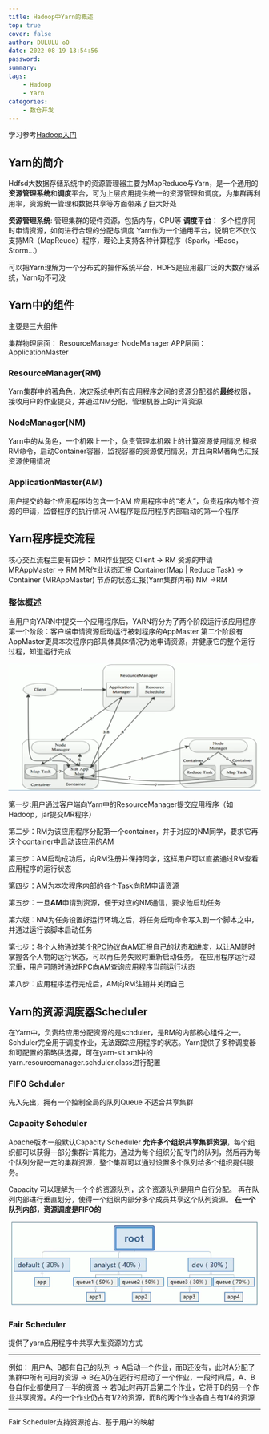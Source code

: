 ```yaml
---
title: Hadoop中Yarn的概述
top: true
cover: false
author: DULULU oO
date: 2022-08-19 13:54:56
password:
summary:
tags: 
    - Hadoop
    - Yarn
categories:
    - 数仓开发
---
```


学习参考[Hadoop入门](https://www.bilibili.com/video/BV1CU4y1N7Sh?p=49&spm_id_from=pageDriver&vd_source=f618be285e44e05f2b481fa28b9fe6ad)

## Yarn的简介

Hdfsd大数据存储系统中的资源管理器主要为MapReduce与Yarn，是一个通用的**资源管理系统**和**调度**平台，可为上层应用提供统一的资源管理和调度，为集群再利用率，资源统一管理和数据共享等方面带来了巨大好处

**资源管理系统**: 管理集群的硬件资源，包括内存，CPU等
**调度平台**： 多个程序同时申请资源，如何进行合理的分配与调度
Yarn作为一个通用平台，说明它不仅仅支持MR（MapReuce）程序，理论上支持各种计算程序（Spark，HBase，Storm...）

可以把Yarn理解为一个分布式的操作系统平台，HDFS是应用最广泛的大数存储系统，Yarn功不可没

## Yarn中的组件

主要是三大组件

集群物理层面：   ResourceManager
                NodeManager
APP层面：       ApplicationMaster

### ResourceManager(RM)

Yarn集群中的著角色，决定系统中所有应用程序之间的资源分配器的**最终**权限，接收用户的作业提交，并通过NM分配，管理机器上的计算资源

### NodeManager(NM)

Yarn中的从角色，一个机器上一个，负责管理本机器上的计算资源使用情况
根据RM命令，启动Container容器，监视容器的资源使用情况，并且向RM著角色汇报资源使用情况

### ApplicationMaster(AM)

用户提交的每个应用程序均包含一个AM
应用程序中的“老大”，负责程序内部个资源的申请，监督程序的执行情况
AM程序是应用程序内部启动的第一个程序

## Yarn程序提交流程

核心交互流程主要有四步：
MR作业提交  Client -> RM
资源的申请  MRAppMaster -> RM
MR作业状态汇报 Container(Map | Reduce Task) -> Container (MRAppMaster)
节点的状态汇报(Yarn集群内布)  NM ->RM 

### 整体概述

当用户向YARN中提交一个应用程序后，YARN将分为了两个阶段运行该应用程序
第一个阶段：客户端申请资源启动运行被刺程序的AppMaster
第二个阶段有AppMaster更具本次程序内部具体具体情况为她申请资源，并健康它的整个运行过程，知道运行完成

![Yarn程序提交流程](/img/posts/Yarn/Yarn程序提交流程.jpg)


第一步:用户通过客户端向Yarn中的ResourceManager提交应用程序（如Hadoop，jar提交MR程序）

第二步：RM为该应用程序分配第一个container，并于对应的NM同学，要求它再这个container中启动该应用的AM

第三步：AM启动成功后，向RM注册并保持同学，这样用户可以直接通过RM查看应用程序的运行状态

第四步：AM为本次程序内部的各个Task向RM申请资源
 
第五步：一旦**AM**申请到资源，便于对应的NM通信，要求他启动任务

第六版：NM为任务设置好运行环境之后，将任务启动命令写入到一个脚本之中，并通过运行该脚本启动任务

第七步：各个人物通过某个[RPC协议](https://baike.baidu.com/item/RPC%E5%8D%8F%E8%AE%AE/5019569?fr=aladdin)向AM汇报自己的状态和进度，以让AM随时掌握各个人物的运行状态，可以再任务失败时重新启动任务。
在应用程序运行过沉重，用户可随时通过RPC向AM查询应用程序当前运行状态

第八步：应用程序运行完成后，AM向RM注销并关闭自己

## Yarn的资源调度器Scheduler

在Yarn中，负责给应用分配资源的是schduler，是RM的内部核心组件之一。Schduler完全用于调度作业，无法跟踪应用程序的状态。Yarn提供了多种调度器和可配置的策略供选择，可在yarn-sit.xml中的yarn.resourcemanager.schduler.class进行配置


### FIFO Schduler

先入先出，拥有一个控制全局的队列Queue
不适合共享集群
### Capacity Scheduler

Apache版本一般默认Capacity Scheduler
**允许多个组织共享集群资源**，每个组织都可以获得一部分集群计算能力。通过为每个组织分配专门的队列，然后再为每个队列分配一定的集群资源，整个集群可以通过设置多个队列给多个组织提供服务。

Capacity 可以理解为一个个的资源队列，这个资源队列是用户自行分配。
再在队列内部进行垂直划分，使得一个组织内部分多个成员共享这个队列资源。
**在一个队列内部，资源调度是FIFO的**

![文件划分](/img/posts/Yarn/Scheduler_task_div.jpg)

### Fair Scheduler

提供了yarn应用程序中共享大型资源的方式

***
例如：
用户A、B都有自己的队列 -> A启动一个作业，而B还没有，此时A分配了集群中所有可用的资源 -> B在A仍在运行时启动了一个作业，一段时间后，A、B各自作业都使用了一半的资源 -> 若B此时再开启第二个作业，它将于B的另一个作业共享资源。A的一个作业仍占有1/2的资源，而B的两个作业各自占有1/4的资源
***

Fair Scheduler支持资源抢占、基于用户的映射
